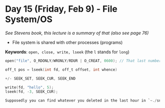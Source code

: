 # Day 15 (Friday, Feb 9) - File System/OS
*See Stevens book, this lecture is a summary of that (also see page 76)*

- File system is shared with other processes (programs)

**Keywords**: `open, close, write, lseek` (the `l` stands for `long`)

```c
open("file", O_RDONLY/WRONLY/RDUR | O_CREAT, 0600); // That last number is in octal.

off_t pos = lseek(int fd, off_t offset, int whence)

+/- SEEK_SET, SEEK_CUR, SEEK_END

write(fd, "hello", 5);
lseek(fd, -3, SEEK_CUR);

Supposedly you can find whatever you deleted in the last hour in `~./snapshot`
